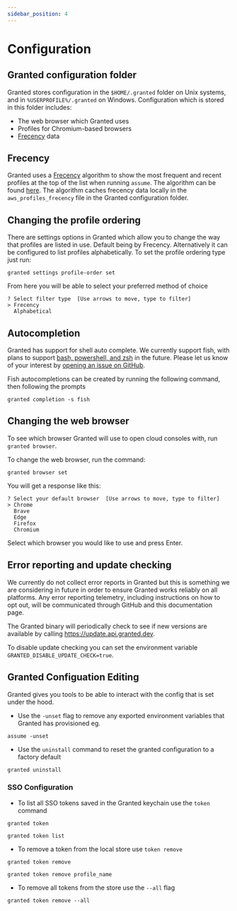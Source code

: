 ```yaml
---
sidebar_position: 4
---
```


# Configuration

## Granted configuration folder

Granted stores configuration in the `$HOME/.granted` folder on Unix systems, and in `%USERPROFILE%/.granted` on Windows. Configuration which is stored in this folder includes:

- The web browser which Granted uses
- Profiles for Chromium-based browsers
- [Frecency](#frecency) data

## Frecency

Granted uses a [Frecency](https://en.wikipedia.org/wiki/Frecency) algorithm to show the most frequent and recent profiles at the top of the list when running `assume`. The algorithm can be found [here](https://github.com/common-fate/granted/blob/main/pkg/frecency/frecency.go). The algorithm caches frecency data locally in the `aws_profiles_frecency` file in the Granted configuration folder.

## Changing the profile ordering

There are settings options in Granted which allow you to change the way that profiles are listed in use. Default being by Frecency. Alternatively it can be configured to list profiles alphabetically. To set the profile ordering type just run:
```
granted settings profile-order set
```
From here you will be able to select your preferred method of choice
```
? Select filter type  [Use arrows to move, type to filter]
> Frecency
  Alphabetical
```

## Autocompletion

Granted has support for shell auto complete. We currently support fish, with plans to support [bash, powershell, and zsh](https://github.com/urfave/cli/tree/master/autocomplete) in the future. Please let us know of your interest by [opening an issue on GitHub](https://github.com/common-fate/granted/issues).

Fish autocompletions can be created by running the following command, then following the prompts

```
granted completion -s fish
```

## Changing the web browser

To see which browser Granted will use to open cloud consoles with, run `granted browser`.

To change the web browser, run the command:

```
granted browser set
```

You will get a response like this:

```
? Select your default browser  [Use arrows to move, type to filter]
> Chrome
  Brave
  Edge
  Firefox
  Chromium
```

Select which browser you would like to use and press Enter.

## Error reporting and update checking

We currently do not collect error reports in Granted but this is something we are considering in future in order to ensure Granted works reliably on all platforms. Any error reporting telemetry, including instructions on how to opt out, will be communicated through GitHub and this documentation page.

The Granted binary will periodically check to see if new versions are available by calling https://update.api.granted.dev.

To disable update checking you can set the environment variable `GRANTED_DISABLE_UPDATE_CHECK=true`.


## Granted Configuation Editing
Granted gives you tools to be able to interact with the config that is set under the hood.

- Use the `-unset` flag to remove any exported environment variables that Granted has provisioned
eg.
```
assume -unset
```

- Use the `uninstall` command to reset the granted configuration to a factory default
```
granted uninstall
```

### SSO Configuration
- To list all SSO tokens saved in the Granted keychain use the `token` command
```
granted token
```
```
granted token list
```

- To remove a token from the local store use `token remove`
```
granted token remove
```
```
granted token remove profile_name
```
- To remove all tokens from the store use the `--all` flag
```
granted token remove --all
```

